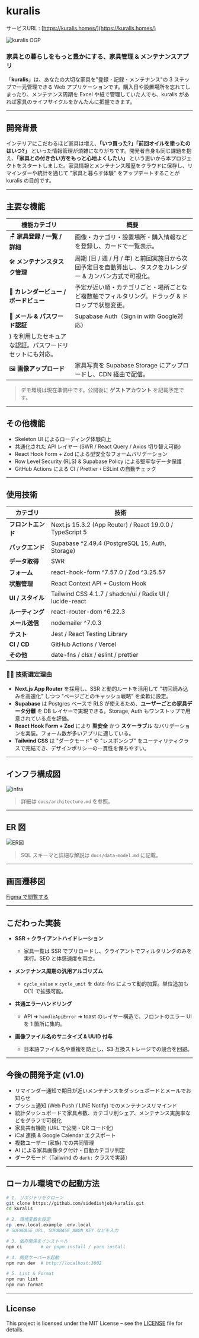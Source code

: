 # kuralis

サービスURL : [https://kuralis.homes/](https://kuralis.homes/)

![kuralis OGP](/public/kuralis-ogp.png)

### 家具との暮らしをもっと豊かにする、家具管理 & メンテナンスアプリ

「**kuralis**」は、あなたの大切な家具を"登録・記録・メンテナンス"の 3 ステップで一元管理できる Web アプリケーションです。購入日や設置場所を忘れてしまったり、メンテナンス周期を Excel や紙で管理していた人でも、kuralis があれば家具のライフサイクルをかんたんに把握できます。

---

## 開発背景

インテリアにこだわるほど家具は増え、**「いつ買った?」「前回オイルを塗ったのはいつ?」** といった情報管理が煩雑になりがちです。開発者自身も同じ課題を抱え、**「家具との付き合い方をもっと心地よくしたい」** という思いから本プロジェクトをスタートしました。家具情報とメンテナンス履歴をクラウドに保存し、リマインダーや統計を通じて "家具と暮らす体験" をアップデートすることが kuralis の目的です。

---

## 主要な機能

| 機能カテゴリ                                             | 概要                                                                                                         |
| -------------------------------------------------------- | ------------------------------------------------------------------------------------------------------------ |
| 🪑 **家具登録 / 一覧 / 詳細**                            | 画像・カテゴリ・設置場所・購入情報などを登録し、カードで一覧表示。                                           |
| 🛠 **メンテナンスタスク管理**                            | 周期 (日 / 週 / 月 / 年) と前回実施日から次回予定日を自動算出し、タスクをカレンダー & カンバン方式で可視化。 |
| 📅 **カレンダービュー / ボードビュー**                   | 予定が近い順・カテゴリごと・場所ごとなど複数軸でフィルタリング。ドラッグ & ドロップで状態変更。              |
| 👤 **メール & パスワード認証**                           | Supabase Auth（Sign in with Google対応）                                                                     |
| ) を利用したセキュアな認証。パスワードリセットにも対応。 |
| 🖼 **画像アップロード**                                  | 家具写真を Supabase Storage にアップロードし、CDN 経由で配信。                                               |

> デモ環境は現在準備中です。公開後に **ゲストアカウント** を記載予定です。

---

## その他機能

- Skeleton UI によるローディング体験向上
- 共通化された API レイヤー (SWR / React Query / Axios 切り替え可能)
- React Hook Form + Zod による型安全なフォームバリデーション
- Row Level Security (RLS) & Supabase Policy による堅牢なデータ保護
- GitHub Actions による CI / Prettier・ESLint の自動チェック

---

## 使用技術

| カテゴリ           | 技術                                                      |
| ------------------ | --------------------------------------------------------- |
| **フロントエンド** | Next.js 15.3.2 (App Router) / React 19.0.0 / TypeScript 5 |
| **バックエンド**   | Supabase ^2.49.4 (PostgreSQL 15, Auth, Storage)           |
| **データ取得**     | SWR                                                       |
| **フォーム**       | react-hook-form ^7.57.0 / Zod ^3.25.57                    |
| **状態管理**       | React Context API + Custom Hook                           |
| **UI / スタイル**  | Tailwind CSS 4.1.7 / shadcn/ui / Radix UI / lucide-react  |
| **ルーティング**   | react-router-dom ^6.22.3                                  |
| **メール送信**     | nodemailer ^7.0.3                                         |
| **テスト**         | Jest / React Testing Library                              |
| **CI / CD**        | GitHub Actions / Vercel                                   |
| **その他**         | date-fns / clsx / eslint / prettier                       |

### 🧑‍💻 技術選定理由

- **Next.js App Router** を採用し、SSR と動的ルートを活用して "初回読み込みを高速化" しつつ "ページごとのキャッシュ戦略" を柔軟に設定。
- **Supabase** は Postgres ベースで RLS が使えるため、**ユーザーごとの家具データ分離** を DB レイヤーで実現できる。Storage, Auth もワンストップで用意されている点を評価。
- **React Hook Form + Zod** により **型安全** かつ **スケーラブル** なバリデーションを実装。フォーム数が多いアプリに適している。
- **Tailwind CSS** は "ダークモード" や "レスポンシブ" をユーティリティクラスで完結でき、デザインポリシーの一貫性を保ちやすい。

---

## インフラ構成図

![infra](/docs/architecture/infrastructure.png)

> 詳細は `docs/architecture.md` を参照。

---

## ER 図

![ER図](/docs/architecture/er.png)

> SQL スキーマと詳細な解説は `docs/data-model.md` に記載。

---

## 画面遷移図

[Figma で閲覧する](https://www.figma.com/file/████/kuralis?type=design&node-id=0-1&mode=design)

---

## こだわった実装

- **SSR + クライアントハイドレーション**

    - 家具一覧は SSR でプリロードし、クライアントでフィルタリングのみを実行。SEO と体感速度を両立。

- **メンテナンス周期の汎用アルゴリズム**

    - `cycle_value` × `cycle_unit` を date-fns によって動的加算。単位追加も O(1) で拡張可能。

- **共通エラーハンドリング**

    - API ➜ `handleApiError` ➜ toast のレイヤー構造で、フロントのエラー UI を 1 箇所に集約。

- **画像ファイル名のサニタイズ & UUID 付与**

    - 日本語ファイル名や重複を防止し、S3 互換ストレージでの競合を回避。

---

## 今後の開発予定 (v1.0)

- リマインダー通知で期日が近いメンテナンスをダッシュボードとメールでお知らせ
- プッシュ通知 (Web Push / LINE Notify) でのメンテナンスリマインド
- 統計ダッシュボードで家具点数、カテゴリ別シェア、メンテナンス実施率などをグラフで可視化
- 家具共有機能 (URL で公開・QR コード化)
- iCal 連携 & Google Calendar エクスポート
- 複数ユーザー (家族) での共同管理
- AI による家具画像タグ付け・自動カテゴリ判定
- ダークモード（Tailwind の `dark:` クラスで実装）

---

## ローカル環境での起動方法

```bash
# 1. リポジトリをクローン
git clone https://github.com/sidedishjob/kuralis.git
cd kuralis

# 2. 環境変数を設定
cp .env.local.example .env.local
# SUPABASE_URL, SUPABASE_ANON_KEY などを入力

# 3. 依存関係をインストール
npm ci       # or pnpm install / yarn install

# 4. 開発サーバーを起動
npm run dev  # http://localhost:3002

# 5. Lint & Format
npm run lint
npm run format
```

---

## License

This project is licensed under the MIT License – see the [LICENSE](./LICENSE) file for details.
